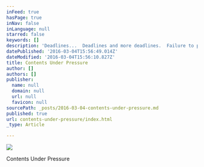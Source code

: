 ```yaml
---
inFeed: true
hasPage: true
inNav: false
inLanguage: null
starred: false
keywords: []
description: 'Deadlines...  Deadlines and more deadlines.  Failure to pay heed to the deadlines can cause a world of hurt.  As remedial as it may seem, it bears repeating that the need to plan effectively for your next show, or better yet - shows - is fundamental to a successful effort.'
datePublished: '2016-03-04T15:56:49.014Z'
dateModified: '2016-03-04T15:56:10.827Z'
title: Contents Under Pressure
author: []
authors: []
publisher:
  name: null
  domain: null
  url: null
  favicon: null
sourcePath: _posts/2016-03-04-contents-under-pressure.md
published: true
url: contents-under-pressure/index.html
_type: Article

---
```

![](https://the-grid-user-content.s3-us-west-2.amazonaws.com/e7fa6a70-97ff-46b1-9f79-a680401d5fa1.jpg)

Contents Under Pressure